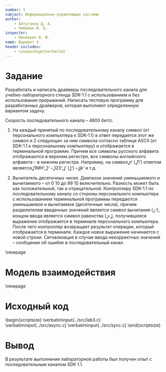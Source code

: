 ```yaml
---
number: 3
subject: Информационно-управляющие системы
author:
	- Айтуганов Д. А.
	- Чебыкин И. Б.
inspector:
	- Пинкевич В. Ю.
name: Вариант 4
header-includes:
	- \usepackage{verbatim}
---
```


# Задание

Разработать и написать драйверы последовательного канала для учебно-лабораторного
стенда SDK-1.1 с использованием и без использования прерываний.
Написать тестовую программу для разработанных драйверов, которая выполняет 
определенную вариантом задачу.

Скорость последовательного канала – 4800 бит/с.

1. На каждый принятый по последовательному каналу символ (от персонального
компьютера к SDK-1.1) в ответ передается этот же символ и 2 следующих за ним
символа согласно таблице ASCII (от SDK-1.1 к персональному компьютеру) и
отображается в терминальной программе. Причем все символы русского
алфавита отображаются в верхнем регистре, все символы английского алфавита –
в нижнем регистре. Например, на символ  ̳л‘ ( ̳Л‘) ответом является  ̳ЛМН‘,  ̳1‘ –
 ̳123‘,  ̳i‘ ( ̳I‘) –  ̳ijk‘ и т.д.

2. Вычитатель десятичных чисел. Диапазон значений уменьшаемого и вычитаемого
– от 0 10 до 99 10 включительно. Разность может быть как положительной, так и
отрицательной. Контроллеру SDK-1.1 по последовательному каналу со стороны
персонального компьютера с использованием терминальной программы
передаются уменьшаемое и вычитаемое (десятичные числа), причем
разделителем введенных значений является символ вычитания ( ̳-‘), концом ввода
является символ равенства ( ̳= ̳), получившееся выражение отображается в
терминале персонального компьютера. После чего контроллер возвращает
результат операции, который отображается в терминале. Каждое новое
выражение начинается с новой строки. Сигнализация в случае ввода
некорректных значений – сообщение об ошибке в последовательный канал.

\newpage

# Модель взаимодействия

\newpage

# Исходный код

\begin{scriptsize}
\verbatiminput{../src/lab3.c}
\verbatiminput{../src/async.c}
\verbatiminput{../src/sync.c}
\end{scriptsize}

# Вывод

В результате выполнения лабораторной работы был получен опыт с последовательным
каналом SDK 1.1.
